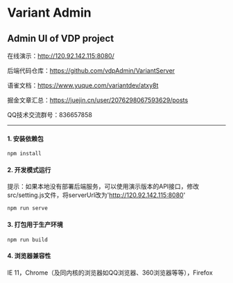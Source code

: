 # Variant Admin
## Admin UI of VDP project

在线演示：http://120.92.142.115:8080/

后端代码仓库：https://github.com/vdpAdmin/VariantServer

语雀文档：https://www.yuque.com/variantdev/atxy8t

掘金文章汇总：https://juejin.cn/user/2076298067593629/posts

QQ技术交流群号：836657858


---


#### 1. 安装依赖包


```
npm install
```


#### 2. 开发模式运行
提示：如果本地没有部署后端服务，可以使用演示版本的API接口，修改src/setting.js文件，将serverUrl改为'http://120.92.142.115:8080'
```
npm run serve
```

#### 3. 打包用于生产环境
```
npm run build
```

#### 4. 浏览器兼容性
IE 11，Chrome（及同内核的浏览器如QQ浏览器、360浏览器等等），Firefox

